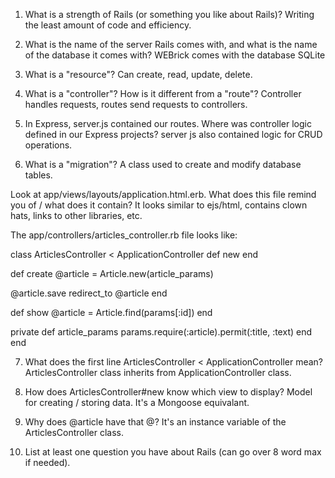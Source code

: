 1) What is a strength of Rails (or something you like about Rails)? Writing the least amount of code and efficiency.

2) What is the name of the server Rails comes with, and what is the name of the database it comes with? WEBrick comes with the database SQLite

3) What is a "resource"? Can create, read, update, delete.

4) What is a "controller"? How is it different from a "route"? Controller handles requests, routes send requests to controllers.

5) In Express, server.js contained our routes. Where was controller logic defined in our Express projects? server js also contained logic for CRUD operations.

6) What is a "migration"? A class used to create and modify database tables.

Look at app/views/layouts/application.html.erb. What does this file remind you of / what does it contain? It looks similar to ejs/html, contains clown hats, links to other libraries, etc. 

The app/controllers/articles_controller.rb file looks like:

class ArticlesController < ApplicationController def new end

def create
  @article = Article.new(article_params)

  @article.save
  redirect_to @article
end

def show
  @article = Article.find(params[:id])
end

private
  def article_params
    params.require(:article).permit(:title, :text)
  end
end

7) What does the first line ArticlesController < ApplicationController mean? ArticlesController class inherits from ApplicationController class.

8) How does ArticlesController#new know which view to display? Model for creating / storing data. It's a Mongoose equivalant.

9) Why does @article have that @? It's an instance variable of the ArticlesController class.

10) List at least one question you have about Rails (can go over 8 word max if needed). 